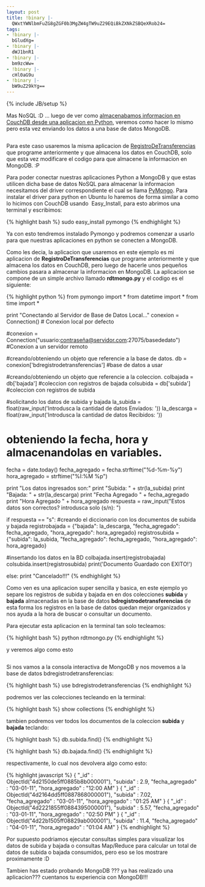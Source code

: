 ```yaml
---
layout: post
title: !binary |-
  QWxtYWNlbmFuZG8gZGF0b3MgZW4gTW9uZ29EQiBkZXNkZSBQeXRob24=
tags:
- !binary |-
  bGludXg=
- !binary |-
  dWJ1bnR1
- !binary |-
  bm9zcWw=
- !binary |-
  cHl0aG9u
- !binary |-
  bW9uZ29kYg==
---
```

{% include JB/setup %}

Mas NoSQL :D ... luego de ver como <a href="http://blog.jam.net.ve/2010/12/13/instalando-couchdbkit-y-almacenando-datos-en-couchdb-desde-python/">almacenabamos informacion en CouchDB desde una aplicacion en Python</a>, veremos como hacer lo mismo pero esta vez enviando los datos a una base de datos MongoDB.

<a href="http://imgur.com/ZgBVN"><img src="http://i.imgur.com/ZgBVNl.jpg" title="Hosted by imgur.com" alt="" /></a>

Para este caso usaremos la misma aplicacion de <a href="http://blog.jam.net.ve/2010/12/23/programando-una-aplicacion-de-registrodetransferencias-en-python-y-couchdb/">RegistroDeTransferencias</a> que programe anteriormente y que almacena los datos en CouchDB, solo que esta vez modificare el codigo para que almacene la informacion en MongoDB. :P

Para poder conectar nuestras aplicaciones Python a MongoDB y que estas utilicen dicha base de datos NoSQL para almacenar la informacion necesitamos del driver correspondiente el cual se llama <a href="http://api.mongodb.org/python">PyMongo</a>. Para instalar el driver para python en Ubuntu lo haremos de forma similar a como lo hicimos con CouchDB usando  Easy_Install, para esto abrimos una terminal y escribimos:

{% highlight bash %}
sudo easy_install pymongo
{% endhighlight %}

Ya con esto tendremos instalado Pymongo y podremos comenzar a usarlo para que nuestras aplicaciones en python se conecten a MongoDB.

Como les decia, la aplicacion que usaremos en este ejemplo es mi aplicacion de <strong>RegistroDeTransferencias</strong> que programe anteriormente y que almacena los datos en CouchDB, pero luego de hacerle unos pequeños cambios pasara a almacenar la informacion en MongoDB. La aplicacion se compone de un simple archivo llamado <strong>rdtmongo.py</strong> y el codigo es el siguiente:

{% highlight python %}
from pymongo import *
from datetime import *
from time import *


print "Conectando al Servidor de Base de Datos Local..."
conexion = Connection() # Conexion local por defecto

#conexion = Connection("usuario:contraseña@servidor.com:27075/basededato") #Conexion a un servidor remoto

#creando/obteniendo un objeto que referencie a la base de datos.
db = conexion['bdregistrodetransferencias'] #base de datos a usar

#creando/obteniendo un objeto que referencie a la coleccion.
colbajada = db['bajada'] #coleccion con registros de bajada
colsubida = db['subida'] #coleccion con registros de subida

#solicitando los datos de subida y bajada
la_subida = float(raw_input('Introdusca la cantidad de datos Enviados: '))
la_descarga = float(raw_input('Introdusca la cantidad de datos Recibidos: '))

# obteniendo la fecha, hora y almacenandolas en variables.
fecha = date.today()
fecha_agregado = fecha.strftime("%d-%m-%y")
hora_agregado = strftime("%I:%M %p")

print "Los datos ingresados son:"
print "Subida: " + str(la_subida)
print "Bajada: " + str(la_descarga)
print "Fecha Agregado " + fecha_agregado
print "Hora Agregado " + hora_agregado
respuesta = raw_input("Estos datos son correctos? introdusca solo (s/n): ")

if respuesta == "s":
#creando el diccionario con los documentos de subida y bajada
 registrobajada = {"bajada": la_descarga, "fecha_agregado": fecha_agregado, "hora_agregado": hora_agregado}
 registrosubida = {"subida": la_subida, "fecha_agregado": fecha_agregado, "hora_agregado": hora_agregado}

#insertando los datos en la BD
 colbajada.insert(registrobajada)
 colsubida.insert(registrosubida)
 print('Documento Guardado con EXITO!')

else:
 print "Cancelado!!!"
{% endhighlight %}

Como ven es una aplicacion super sencilla y basica, en este ejemplo yo separe los registros de subida y bajada en en dos colecciones <strong>subida</strong> y <strong>bajada</strong> almacenadas en la base de datos <strong>bdregistrodetransferencias</strong> de esta forma los registros en la base de datos quedan mejor organizados y nos ayuda a la hora de buscar o consultar un documento.

Para ejecutar esta aplicacion en la terminal tan solo tecleamos:

{% highlight bash %}
python rdtmongo.py
{% endhighlight %}

y veremos algo como esto

<a href="http://imgur.com/3yw6W"><img src="http://i.imgur.com/3yw6Wl.jpg" title="Hosted by imgur.com" alt="" /></a>

Si nos vamos a la consola interactiva de MongoDB y nos movemos a la base de datos bdregistrodetransferencias:

{% highlight bash %}
use bdregistrodetransferencias
{% endhighlight %}

podremos ver las colecciones tecleando en la terminal:

{% highlight bash %}
show collections
{% endhighlight %}

tambien podremos ver todos los documentos de la coleccion <strong>subida</strong> y <strong>bajada</strong> teclando:

{% highlight bash %}
db.subida.find()
{% endhighlight %}

{% highlight bash %}
db.bajada.find()
{% endhighlight %}

respectivamente, lo cual nos devolvera algo como esto:

{% highlight javascript %}
{ "_id" : ObjectId("4d2150de5ff0885b8b000001"), "subida" : 2.9, "fecha_agregado" : "03-01-11", "hora_agregado" : "12:00 AM" }
{ "_id" : ObjectId("4d2164dd5ff0887868000001"), "subida" : 7.02, "fecha_agregado" : "03-01-11", "hora_agregado" : "01:25 AM" }
{ "_id" : ObjectId("4d2221855ff0884395000001"), "subida" : 5.57, "fecha_agregado" : "03-01-11", "hora_agregado" : "02:50 PM" }
{ "_id" : ObjectId("4d22b1505ff08829ab000001"), "subida" : 11.4, "fecha_agregado" : "04-01-11", "hora_agregado" : "01:04 AM" }
{% endhighlight %}

Por supuesto podriamos ejecutar consultas simples para visualizar los datos de subida y bajada o consultas Map/Reduce para calcular un total de datos de subida o bajada consumidos, pero eso se los mostrare proximamente :D

Tambien has estado probando MongoDB ??? ya has realizado una aplicacion??? cuentanos tu experiencia con MongoDB!!!
